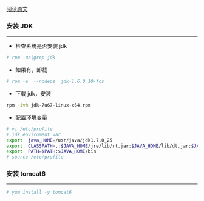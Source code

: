[阅读原文](http://www.52itstyle.com/thread-2052-1-1.html)

### 安装 JDK

---

- 检查系统是否安装 jdk

```bash
# rpm -qa|grep jdk
```

- 如果有，卸载

```bash
# rpm -e  --nodeps  jdk-1.6.0_10-fcs
```

- 下载 jdk，安装

```bash
rpm -ivh jdk-7u67-linux-x64.rpm
```

- 配置环境变量

```bash
# vi /etc/profile
# jdk enviroment var
export  java_HOME=/usr/java/jdk1.7.0_25
export  CLASSPATH=.:$JAVA_HOME/jre/lib/rt.jar:$JAVA_HOME/lib/dt.jar:$JAVA_HOME/lib/tools.jar
export  PATH=$PATH:$JAVA_HOME/bin
# source /etc/profile
```

### 安装 tomcat6

---

```bash
# yum install -y tomcat6
```
